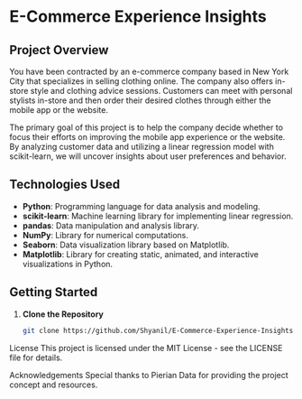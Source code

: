 
# E-Commerce Experience Insights


## Project Overview
 You have been contracted by an e-commerce company based in New York City that specializes in selling clothing online. The company also offers in-store style and clothing advice sessions. Customers can meet with personal stylists in-store and then order their desired clothes through either the mobile app or the website.

The primary goal of this project is to help the company decide whether to focus their efforts on improving the mobile app experience or the website. By analyzing customer data and utilizing a linear regression model with scikit-learn, we will uncover insights about user preferences and behavior.

## Technologies Used

- **Python**: Programming language for data analysis and modeling.
- **scikit-learn**: Machine learning library for implementing linear regression.
- **pandas**: Data manipulation and analysis library.
- **NumPy**: Library for numerical computations.
- **Seaborn**: Data visualization library based on Matplotlib.
- **Matplotlib**: Library for creating static, animated, and interactive visualizations in Python.

## Getting Started

1. **Clone the Repository**

   ```bash
   git clone https://github.com/Shyanil/E-Commerce-Experience-Insights


License
This project is licensed under the MIT License - see the LICENSE file for details.

Acknowledgements
Special thanks to Pierian Data for providing the project concept and resources.
